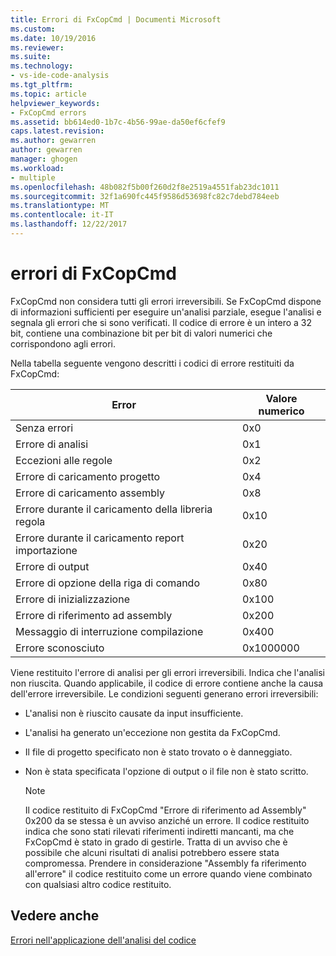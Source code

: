 ```yaml
---
title: Errori di FxCopCmd | Documenti Microsoft
ms.custom: 
ms.date: 10/19/2016
ms.reviewer: 
ms.suite: 
ms.technology:
- vs-ide-code-analysis
ms.tgt_pltfrm: 
ms.topic: article
helpviewer_keywords:
- FxCopCmd errors
ms.assetid: bb614ed0-1b7c-4b56-99ae-da50ef6cfef9
caps.latest.revision: 
ms.author: gewarren
author: gewarren
manager: ghogen
ms.workload:
- multiple
ms.openlocfilehash: 48b082f5b00f260d2f8e2519a4551fab23dc1011
ms.sourcegitcommit: 32f1a690fc445f9586d53698fc82c7debd784eeb
ms.translationtype: MT
ms.contentlocale: it-IT
ms.lasthandoff: 12/22/2017
---
```

# <a name="fxcopcmd-errors"></a>errori di FxCopCmd
FxCopCmd non considera tutti gli errori irreversibili. Se FxCopCmd dispone di informazioni sufficienti per eseguire un'analisi parziale, esegue l'analisi e segnala gli errori che si sono verificati. Il codice di errore è un intero a 32 bit, contiene una combinazione bit per bit di valori numerici che corrispondono agli errori.  
  
 Nella tabella seguente vengono descritti i codici di errore restituiti da FxCopCmd:  
  
|Error|Valore numerico|  
|-----------|-------------------|  
|Senza errori|0x0|  
|Errore di analisi|0x1|  
|Eccezioni alle regole|0x2|  
|Errore di caricamento progetto|0x4|  
|Errore di caricamento assembly|0x8|  
|Errore durante il caricamento della libreria regola|0x10|  
|Errore durante il caricamento report importazione|0x20|  
|Errore di output|0x40|  
|Errore di opzione della riga di comando|0x80|  
|Errore di inizializzazione|0x100|  
|Errore di riferimento ad assembly|0x200|  
|Messaggio di interruzione compilazione|0x400|  
|Errore sconosciuto|0x1000000|  
  
 Viene restituito l'errore di analisi per gli errori irreversibili. Indica che l'analisi non riuscita. Quando applicabile, il codice di errore contiene anche la causa dell'errore irreversibile. Le condizioni seguenti generano errori irreversibili:  
  
-   L'analisi non è riuscito causate da input insufficiente.  
  
-   L'analisi ha generato un'eccezione non gestita da FxCopCmd.  
  
-   Il file di progetto specificato non è stato trovato o è danneggiato.  
  
-   Non è stata specificata l'opzione di output o il file non è stato scritto.  
  
    > [!NOTE]
    >  Il codice restituito di FxCopCmd "Errore di riferimento ad Assembly" 0x200 da se stessa è un avviso anziché un errore. Il codice restituito indica che sono stati rilevati riferimenti indiretti mancanti, ma che FxCopCmd è stato in grado di gestirle. Tratta di un avviso che è possibile che alcuni risultati di analisi potrebbero essere stata compromessa. Prendere in considerazione "Assembly fa riferimento all'errore" il codice restituito come un errore quando viene combinato con qualsiasi altro codice restituito.  
  
## <a name="see-also"></a>Vedere anche  
 [Errori nell'applicazione dell'analisi del codice](../code-quality/code-analysis-application-errors.md)